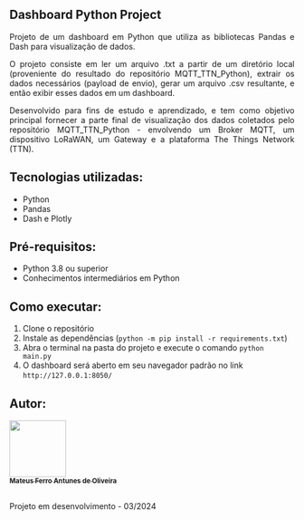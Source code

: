 ## Dashboard Python Project

<p align="justify">
    Projeto de um dashboard em Python que utiliza as bibliotecas Pandas e Dash para visualização de dados.
</p>

<p align="justify">
    O projeto consiste em ler um arquivo .txt a partir de um diretório local (proveniente do resultado do repositório MQTT_TTN_Python), extrair os dados necessários (payload de envio), gerar um arquivo .csv resultante, e então exibir esses dados em um dashboard.
</p>

<p align="justify">
    Desenvolvido para fins de estudo e aprendizado, e tem como objetivo principal fornecer a parte final de visualização dos dados coletados pelo repositório MQTT_TTN_Python - envolvendo um Broker MQTT, um dispositivo LoRaWAN, um Gateway e a plataforma The Things Network (TTN).
</p>

## Tecnologias utilizadas:
- Python
- Pandas
- Dash e Plotly

## Pré-requisitos:
- Python 3.8 ou superior
- Conhecimentos intermediários em Python

## Como executar:
1. Clone o repositório
2. Instale as dependências (`python -m pip install -r requirements.txt`)
3. Abra o terminal na pasta do projeto e execute o comando `python main.py`
4. O dashboard será aberto em seu navegador padrão no link `http://127.0.0.1:8050/`

## Autor:
<a href="https://github.com/mateusferroantunesdeoliveira"><img src="https://avatars.githubusercontent.com/u/53230135?v=4" width="100px;" alt=""/><br /><sub><b>Mateus Ferro Antunes de Oliveira</b></sub></a>

## 
Projeto em desenvolvimento - 03/2024
